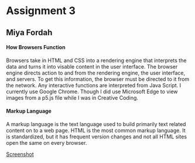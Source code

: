 # Assignment 3
## Miya Fordah
#### How Browsers Function

Browsers take in HTML and CSS into a rendering engine that interprets the data and turns it
into visable content in the user interface. The browser engine directs action to and from the rendering
engine, the user interface, and servers. To get this information, the browser must be
directed to it from the network. Any interactive functions are interpreted from Java Script.
I currently use Google Chrome. Though I did use Microsoft Edge to view images from a p5.js 
file while I was in Creative Coding.

#### Markup Language

A markup language is the text language used to build primarily text related content on to a 
web page. HTML is the most common markup language. It is standardized, but it has frequent
version changes and not all HTML sites open the same on every browser.

[Screenshot](./images/assignment-03-html.PNG)
